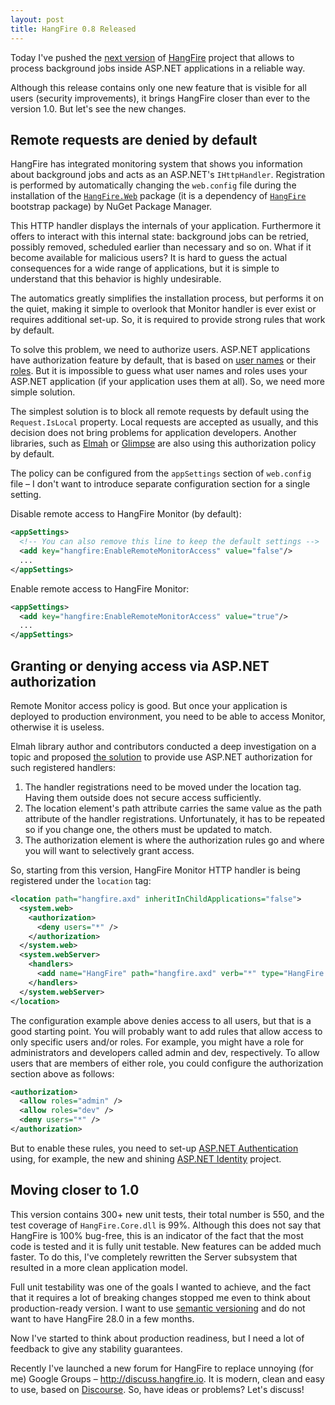```yaml
---
layout: post
title: HangFire 0.8 Released
---
```


Today I've pushed the [next version](https://github.com/odinserj/HangFire/releases/tag/v0.8) of [HangFire](http://hangfire.io) project that allows to process background jobs inside ASP.NET applications in a reliable way.

Although this release contains only one new feature that is visible for all users (security improvements), it brings HangFire closer than ever to the version 1.0. But let's see the new changes.

## Remote requests are denied by default

HangFire has integrated monitoring system that shows you information about background jobs and acts as an ASP.NET's `IHttpHandler`. Registration is performed by automatically changing the `web.config` file during the installation of the [`HangFire.Web`](https://www.nuget.org/packages/HangFire.Web/) package (it is a dependency of [`HangFire`](https://www.nuget.org/packages/HangFire/) bootstrap package) by NuGet Package Manager.

This HTTP handler displays the internals of your application. Furthermore it offers to interact with this internal state: background jobs can be retried, possibly removed, scheduled earlier than necessary and so on. What if it become available for malicious users? It is hard to guess the actual consequences for a wide range of applications, but it is simple to understand that this behavior is highly undesirable.

The automatics greatly simplifies the installation process, but performs it on the quiet, making it simple to overlook that Monitor handler is ever exist or requires additional set-up. So, it is required to provide strong rules that work by default.

To solve this problem, we need to authorize users. ASP.NET applications have authorization feature by default, that is based on [user names](http://msdn.microsoft.com/en-US/library/eeyk640h.aspx) or their [roles](http://msdn.microsoft.com/en-us/library/5k850zwb.aspx). But it is impossible to guess what user names and roles uses your ASP.NET application (if your application uses them at all). So, we need more simple solution.

The simplest solution is to block all remote requests by default using the `Request.IsLocal` property. Local requests are accepted as usually, and this decision does not bring problems for application developers. Another libraries, such as [Elmah](https://code.google.com/p/elmah/) or [Glimpse](http://getglimpse.com) are also using this authorization policy by default.

The policy can be configured from the `appSettings` section of `web.config` file – I don't want to introduce separate configuration section for a single setting.

Disable remote access to HangFire Monitor (by default):

```xml
<appSettings>
  <!-- You can also remove this line to keep the default settings -->
  <add key="hangfire:EnableRemoteMonitorAccess" value="false"/>
  ...
</appSettings>
```

Enable remote access to HangFire Monitor:

```xml
<appSettings>
  <add key="hangfire:EnableRemoteMonitorAccess" value="true"/>
  ...
</appSettings>
```

## Granting or denying access via ASP.NET authorization

Remote Monitor access policy is good. But once your application is deployed to production environment, you need to be able to access Monitor, otherwise it is useless.

Elmah library author and contributors conducted a deep investigation on a topic and proposed [the solution](https://code.google.com/p/elmah/wiki/SecuringErrorLogPages) to provide use ASP.NET authorization for such registered handlers:

1. The handler registrations need to be moved under the location tag. Having them outside does not secure access sufficiently.
2. The location element's path attribute carries the same value as the path attribute of the handler registrations. Unfortunately, it has to be repeated so if you change one, the others must be updated to match.
3. The authorization element is where the authorization rules go and where you will want to selectively grant access.

So, starting from this version, HangFire Monitor HTTP handler is being registered under the `location` tag:

```xml
<location path="hangfire.axd" inheritInChildApplications="false">
  <system.web>
    <authorization>
      <deny users="*" />  
    </authorization>
  </system.web>
  <system.webServer>
    <handlers>
      <add name="HangFire" path="hangfire.axd" verb="*" type="HangFire.Web.HangFirePageFactory, HangFire.Web" />
    </handlers>
  </system.webServer>
</location>
```

The configuration example above denies access to all users, but that is a good starting point. You will probably want to add rules that allow access to only specific users and/or roles. For example, you might have a role for administrators and developers called admin and dev, respectively. To allow users that are members of either role, you could configure the authorization section above as follows:

```xml
<authorization>  
  <allow roles="admin" />  
  <allow roles="dev" />  
  <deny users="*" />  
</authorization>
```

But to enable these rules, you need to set-up [ASP.NET Authentication](http://msdn.microsoft.com/en-us/library/vstudio/eeyk640h.aspx) using, for example, the new and shining [ASP.NET Identity](http://www.asp.net/identity) project.

## Moving closer to 1.0

This version contains 300+ new unit tests, their total number is 550, and the test coverage of `HangFire.Core.dll` is 99%. Although this does not say that HangFire is 100% bug-free, this is an indicator of the fact that the most code is tested and it is fully unit testable. New features can be added much faster. To do this, I've completely rewritten the Server subsystem that resulted in a more clean application model.

Full unit testability was one of the goals I wanted to achieve, and the fact that it requires a lot of breaking changes stopped me even to think about production-ready version. I want to use [semantic versioning](http://semver.org) and do not want to have HangFire 28.0 in a few months.

Now I've started to think about production readiness, but I need a lot of feedback to give any stability guarantees. 

Recently I've launched a new forum for HangFire to replace unnoying (for me) Google Groups – http://discuss.hangfire.io. It is modern, clean and easy to use, based on [Discourse](http://www.discourse.org). So, have ideas or problems? Let's discuss!